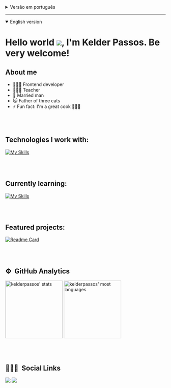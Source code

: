 <details>
  <summary>Versão em português</summary>
  
  # Olá Mundo <img src="https://cdn.jsdelivr.net/gh/Readme-Workflows/Readme-Icons@main/icons/gifs/wave.gif" />, eu sou Kelder Passos. Sejam muito bem vindos!

  ## Sobre mim
  - 👨🏻‍💻 Desenvolvedor Frontend
  - 👨🏻‍🏫 Professor
  - 💍 Homem casado
  - 🐱 Pai de três gatos
  - ⚡ Curiosidade: Sou um ótimo cozinheiro  👨🏻‍🍳
  
  <br></br>

  ## Tecnologias com que trabalho:
  [![My Skills](https://skills.thijs.gg/icons?i=html,css,js,react,jest,vite,redux,tailwind)](https://skills.thijs.gg)

  <br></br>

  ## Aprendendo no momento:
  [![My Skills](https://skills.thijs.gg/icons?i=docker,mysql,typescript,nodejs)](https://skills.thijs.gg)
  
  <br></br>
  
  ## Projetos em destaque:

  [![Readme Card](https://github-readme-stats.vercel.app/api/pin/?username=kelderpassos&repo=myMusicApp &theme=codeSTACKr&border_color=ffffff)](https://github.com/kelderpassos/myMusicApp)


<br></br>
  
  ## ⚙️ &nbsp;Estatísticas do Github

  <p align="left">
  <img height="180em" src="https://github-readme-stats.vercel.app/api?username=kelderpassos&show_icons=true&theme=vision-friendly-dark" alt="kelderpassos' stats"/>
  <img height="180em" src="https://github-readme-stats.vercel.app/api/top-langs/?username=kelderpassos&layout=compact&theme=vision-friendly-dark" alt="kelderpassos' most languages"/>
  </p>
  
  <br></br>
  
  ## 👨🏽‍🦲 &nbsp;Redes Sociais

<a href="https://www.linkedin.com/in/kelderpassos/" target="_blank"><img src="https://img.shields.io/badge/-kelderpassos-%230077B5?style=for-the-badge&logo=linkedin&logoColor=white" target="_blank"></a> 
<a href = "mailto:kelder.passos@gmail.com" >
    <img src="https://img.shields.io/badge/Gmail-D14836?style=for-the-badge&logo=gmail&logoColor=white" target="_blank" />
  </a>

</details>

---
<details open>
  <summary>English version</summary>


# Hello world <img src="https://cdn.jsdelivr.net/gh/Readme-Workflows/Readme-Icons@main/icons/gifs/wave.gif" />, I'm Kelder Passos. Be very welcome!

## About me
- 👨🏻‍💻 Frontend developer
- 👨🏻‍🏫 Teacher
- 💍 Married man
- 🐱 Father of three cats
- ⚡ Fun fact: I'm a great cook  👨🏻‍🍳

<br></br>

## Technologies I work with:
[![My Skills](https://skills.thijs.gg/icons?i=html,css,js,react,jest,vite,redux,tailwind)](https://skills.thijs.gg)

<br></br>

## Currently learning:
[![My Skills](https://skills.thijs.gg/icons?i=docker,mysql,typescript,nodejs)](https://skills.thijs.gg)


<br></br>

## Featured projects:

  [![Readme Card](https://github-readme-stats.vercel.app/api/pin/?username=kelderpassos&repo=myMusicApp&theme=codeSTACKr&border_color=ffffff)](https://github.com/kelderpassos/myMusicApp)


<br></br>

## ⚙️ &nbsp;GitHub Analytics

<p align="left">
<img height="180em" src="https://github-readme-stats.vercel.app/api?username=kelderpassos&show_icons=true&theme=vision-friendly-dark" alt="kelderpassos' stats"/>
<img height="180em" src="https://github-readme-stats.vercel.app/api/top-langs/?username=kelderpassos&layout=compact&theme=vision-friendly-dark" alt="kelderpassos' most languages"/>
</p>

<br></br>

## 👨🏽‍🦲 &nbsp;Social Links

<a href="https://www.linkedin.com/in/kelderpassos/" target="_blank"><img src="https://img.shields.io/badge/-kelderpassos-%230077B5?style=for-the-badge&logo=linkedin&logoColor=white" target="_blank"></a> 
<a href = "mailto:kelder.passos@gmail.com" >
    <img src="https://img.shields.io/badge/Gmail-D14836?style=for-the-badge&logo=gmail&logoColor=white" target="_blank" />
  </a>

<!--
**kelderpassos/kelderpassos** is a ✨ _special_ ✨ repository because its `README.md` (this file) appears on your GitHub profile.

Here are some ideas to get you started:

- 🔭 I’m currently working on ...
- 🌱 I’m currently learning ...
- 👯 I’m looking to collaborate on ...
- 🤔 I’m looking for help with ...
- 💬 Ask me about ...
- 📫 How to reach me: ...
- 😄 Pronouns: ...
- ⚡ Fun fact: ...

- 🌱 I’m currently studying Full Stack Web Development at Trybe
<p align="left"> <img src="https://komarev.com/ghpvc/?username=kelderpassos&color=yellow" alt="Profile views" /> </p>
-->

